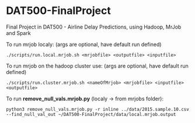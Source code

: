 # DAT500-FinalProject
Final Project in DAT500 - Airline Delay Predictions, using Hadoop, MrJob and Spark


To run mrjob localy: (args are optional, have default run defined)
```
./scripts/run.local.mrjob.sh <mrjobfile> <outputfile> <inputfile> 
```

To run mrjob on the hadoop cluster use: (args are optional, have default run defined)
```
./scripts/run.cluster.mrjob.sh <nameOfMrjob> <mrjobfile> <inputfile> <outputfile> 
```

To run **remove_null_vals.mrjob.py** (localy -> from mrjobs folder):
```
python3 remove_null_vals.mrjob.py -r inline ../data/2015.sample.10.csv --find_null_val_out ~/DAT500-FinalProject/data/local.mrjob.output
```